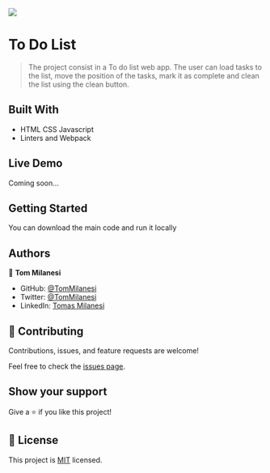 ![](https://img.shields.io/badge/Microverse-blueviolet)

# To Do List

> The project consist in a To do list web app. The user can load tasks to the list, move the position of the tasks, mark it as complete and clean the list using the clean button.


## Built With

- HTML CSS Javascript
- Linters and Webpack

## Live Demo

Coming soon...


## Getting Started

You can download the main code and run it locally


## Authors

👤 **Tom Milanesi**

- GitHub: [@TomMilanesi](https://github.com/KaskMIL)
- Twitter: [@TomMilanesi](https://twitter.com/TomasMilanesi)
- LinkedIn: [Tomas Milanesi](https://www.linkedin.com/in/tomas-milanesi-3427bb185/)

## 🤝 Contributing

Contributions, issues, and feature requests are welcome!

Feel free to check the [issues page](../../issues/).

## Show your support

Give a ⭐️ if you like this project!


## 📝 License

This project is [MIT](./MIT.md) licensed.
